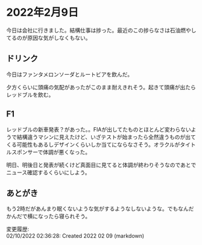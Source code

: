 # 2022年2月9日

今日は会社に行きました。結構仕事は捗った。最近のこの捗らなさは石油燃やしてるのが原因な気がしなくもない。

## ドリンク

今日はファンタメロンソーダとルートビアを飲んだ。

夕方くらいに頭痛の気配があったがこのまま耐えきれそう。起きて頭痛が出たらレッドブルを飲む。

## F1

レッドブルの新車発表？があった。。FIAが出してたものとほとんど変わらないようで結構違うマシンに見えたけど、いざテストが始まったら全然違うものが出てくる可能性もあるしデザインくらいしか当てにならなさそう。オラクルがタイトルスポンサーで体調が悪くなった。

明日、明後日と発表が続くけど真面目に見てると体調が終わりそうなのであとでニュース確認するくらいにしよう。

## あとがき

もう2時だがあんまり眠くないような気がするようなしないような。でもなんだかんだで横になったら寝られそう。

変更履歴:  
02/10/2022 02:36:28: Created 2022 02 09 (markdown)  
